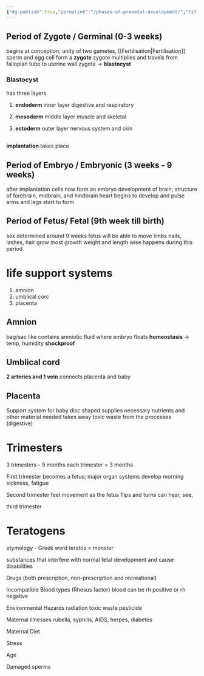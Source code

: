 ```yaml
---
{"dg-publish":true,"permalink":"/phases-of-prenatal-development/","title":"Phases of Prenatal Development","tags":["lifespan","biology"],"created":"2023-04-21","updated":""}
---
```



## Period of Zygote / Germinal (0-3 weeks)
begins at conception; 
unity of two gametes, [[Fertilisation\|Fertilisation]] 
sperm and egg cell form a **zygote**
zygote multiplies and travels from fallopian tube to uterine wall
zygote -> **blastocyst**
### Blastocyst 
has three layers 

1. **endoderm**
inner layer
digestive and respiratory

2. **mesoderm**
middle layer
muscle and skeletal

3. **ectoderm**
outer layer
nervous system and skin

##  
**implantation** takes place

## Period of Embryo / Embryonic (3 weeks - 9 weeks)
after implantation
cells now form an embryo 
development of brain; structure of forebrain, midbrain, and hindbrain
heart begins to develop and pulse
arms and legs start to form 

## Period of Fetus/ Fetal (9th week till birth)
sex determined around 9 weeks 
fetus will be able to move limbs 
nails, lashes, hair grow 
most growth weight and length wise happens during this period

# **life support systems**
1. amnion
2. umblical corc
3. placenta

## Amnion 
bag/sac like 
contains amniotic fluid where embryo floats
**homeostasis** -> temp, humidity
**shockproof**

## Umblical cord
**2 arteries and 1 vein**
connects placenta and baby

## Placenta 
Support system for baby
disc shaped 
supplies necessary nutrients and other material needed 
takes away toxic waste from the processes (digestive)


# Trimesters
3 trimesters - 9 months
each trimester = 3 months

First trimester 
becomes a fetus;
major organ systems develop
morning sickness, fatigue

Second trimester 
feel movement as the fetus flips and turns
can hear, see, 

third trimester 

# Teratogens
etymology - Greek word teratos = monster 

substances that interfere with normal fetal development and cause disabilities

Drugs (both prescription, non-prescription and recreational)

Incompatible Blood types (Rhesus factor)
	blood can be rh positive or rh negative 

Environmental Hazards 
	radiation
	toxic waste
	pesticide

Maternal illnesses
	rubella, syphilis, AIDS, herpes, diabetes

Maternal Diet 

Stress 

Age

Damaged sperms 